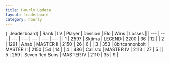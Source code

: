 ```yaml
---
title: Hourly Update
layout: leaderboard
category: hourly
---
```


{: .leaderboard}
| Rank | LV | Player | Division | Elo | Wins | Losses |
| --- | --- | --- | --- | --- | --- | --- |
| <span data-change="0">1</span> | 2597 | <span title="ID: 353063">Sktima</span> | LEGEND | <span data-change="0">2200</span> | <span data-change="0">36</span> | <span data-change="0">12</span> |
| <span data-change="0">2</span> | 1291 | <span title="ID: 402846">Ahab</span> | MASTER II | <span data-change="0">2150</span> | <span data-change="0">26</span> | <span data-change="0">6</span> |
| <span data-change="0">3</span> | 353 | <span title="ID: 28271">8bitcannonbolt</span> | MASTER II | <span data-change="0">2150</span> | <span data-change="0">54</span> | <span data-change="0">14</span> |
| <span data-change="0">4</span> | 486 | <span title="ID: 619928">Callisto</span> | MASTER IV | <span data-change="0">2113</span> | <span data-change="0">27</span> | <span data-change="0">5</span> |
| <span data-change="2">5</span> | 259 | <span title="ID: 670324">Seven Red Suns</span> | MASTER IV | <span data-change="15">2110</span> | <span data-change="4">35</span> | <span data-change="2">9</span> |
